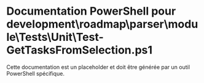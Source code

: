# Documentation PowerShell pour development\roadmap\parser\module\Tests\Unit\Test-GetTasksFromSelection.ps1

Cette documentation est un placeholder et doit être générée par un outil PowerShell spécifique.
